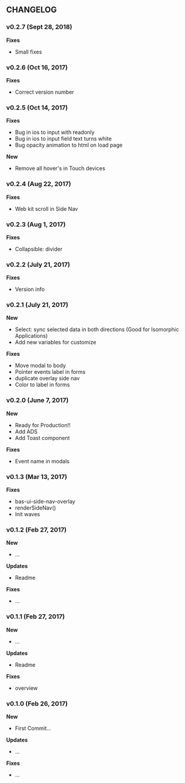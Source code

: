 ## CHANGELOG

### v0.2.7 (Sept 28, 2018)

**Fixes**
- Small fixes

### v0.2.6 (Oct 16, 2017)

**Fixes**
- Correct version number

### v0.2.5 (Oct 14, 2017)

**Fixes**
- Bug in ios to input with readonly
- Bug in ios to input field text turns white
- Bug opacity animation to html on load page

**New**
- Remove all hover's in Touch devices

### v0.2.4 (Aug 22, 2017)

**Fixes**
- Web kit scroll in Side Nav

### v0.2.3 (Aug 1, 2017)

**Fixes**
- Collapsible: divider

### v0.2.2 (July 21, 2017)

**Fixes**
- Version info

### v0.2.1 (July 21, 2017)

**New**
- Select: sync selected data in both directions (Good for Isomorphic Applications)
- Add new variables for customize

**Fixes**
- Move modal to body
- Pointer events label in forms
- duplicate overlay side nav
- Color to label in forms

### v0.2.0 (June 7, 2017)

**New**
- Ready for Production!!
- Add ADS
- Add Toast component

**Fixes**
- Event name in modals

### v0.1.3 (Mar 13, 2017)

**Fixes**
- bas-ui-side-nav-overlay
- renderSideNav()
- Init waves

### v0.1.2 (Feb 27, 2017)

**New**
- ...

**Updates**
- Readme

**Fixes**
- ...

### v0.1.1 (Feb 27, 2017)

**New**
- ...

**Updates**
- Readme

**Fixes**
- overview

### v0.1.0 (Feb 26, 2017)

**New**
- First Commit...

**Updates**
- ...

**Fixes**
- ...
